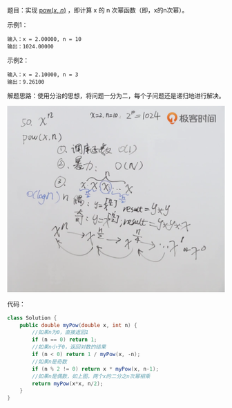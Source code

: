 题目：实现 [pow(*x*, *n*)](https://www.cplusplus.com/reference/valarray/pow/) ，即计算 x 的 n 次幂函数（即，x的n次幂）。

示例1：

```shell
输入：x = 2.00000, n = 10
输出：1024.00000
```

示例2：

```shell
输入：x = 2.10000, n = 3
输出：9.26100
```

解题思路：使用分治的思想，将问题一分为二，每个子问题还是递归地进行解决。

![分治](./50/xn.png)

代码：

```java
class Solution {
    public double myPow(double x, int n) {
      	//如果n为0，直接返回1
        if (n == 0) return 1;
      	//如果n小于0，返回对数的结果
        if (n < 0) return 1 / myPow(x, -n);
      	//如果n是奇数
        if (n % 2 != 0) return x * myPow(x, n-1);
      	//如果n是偶数，如上图，两个x的二分之n次幂相乘
        return myPow(x*x, n/2);
    }
}
```

